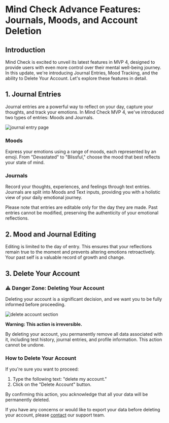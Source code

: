 # Mind Check Advance Features: Journals, Moods, and Account Deletion

## Introduction

Mind Check is excited to unveil its latest features in MVP 4, designed to provide users with even more control over their mental well-being journey. In this update, we're introducing Journal Entries, Mood Tracking, and the ability to Delete Your Account. Let's explore these features in detail.

## 1. **Journal Entries**

Journal entries are a powerful way to reflect on your day, capture your thoughts, and track your emotions. In Mind Check MVP 4, we've introduced two types of entries: Moods and Journals.

![journal entry page](https://github.com/kunalkeshan/Mind-Check/assets/68579547/55071f0d-9101-4f5a-8cbb-55c30ccaa3c4)

### **Moods**

Express your emotions using a range of moods, each represented by an emoji. From "Devastated" to "Blissful," choose the mood that best reflects your state of mind.

### **Journals**

Record your thoughts, experiences, and feelings through text entries. Journals are split into Moods and Text inputs, providing you with a holistic view of your daily emotional journey.

Please note that entries are editable only for the day they are made. Past entries cannot be modified, preserving the authenticity of your emotional reflections.

## 2. **Mood and Journal Editing**

Editing is limited to the day of entry. This ensures that your reflections remain true to the moment and prevents altering emotions retroactively. Your past self is a valuable record of growth and change.

## 3. **Delete Your Account**

### ⚠ Danger Zone: Deleting Your Account

Deleting your account is a significant decision, and we want you to be fully informed before proceeding.

![delete account section](https://github.com/kunalkeshan/Mind-Check/assets/68579547/a9ddf0f2-2c89-40dc-b578-9f110a481e17)

**Warning: This action is irreversible.**

By deleting your account, you permanently remove all data associated with it, including test history, journal entries, and profile information. This action cannot be undone.

### How to Delete Your Account

If you're sure you want to proceed:

1. Type the following text: "delete my account."
2. Click on the "Delete Account" button.

By confirming this action, you acknowledge that all your data will be permanently deleted.

If you have any concerns or would like to export your data before deleting your account, please [contact](https://twitter.com/anuj.af) our support team.
